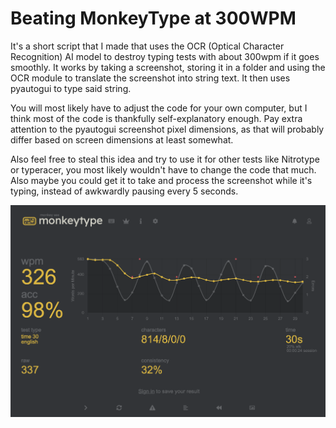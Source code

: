 # Beating MonkeyType at 300WPM
It's a short script that I made that uses the OCR (Optical Character Recognition) AI model to destroy typing tests with about 300wpm if it goes smoothly. It works by taking a screenshot, storing it in a folder and using the OCR module to translate the screenshot into string text. It then uses pyautogui to type said string.

You will most likely have to adjust the code for your own computer, but I think most of the code is thankfully self-explanatory enough. Pay extra attention to the pyautogui screenshot pixel dimensions, as that will probably differ based on screen dimensions at least somewhat.

Also feel free to steal this idea and try to use it for other tests like Nitrotype or typeracer, you most likely wouldn't have to change the code that much. Also maybe you could get it to take and process the screenshot while it's typing, instead of awkwardly pausing every 5 seconds. 

![Screenshot](monketype.png)
